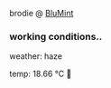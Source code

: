 brodie @ [BluMint](https://www.linkedin.com/company/blumint-io/)

<!--weather_start-->
### working conditions..

weather: haze 

temp: 18.66 °C 👕

<!--weather_end-->
